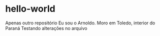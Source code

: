 # hello-world
Apenas outro repositório
Eu sou o Arnoldo. Moro em Toledo, interior do Paraná
Testando alterações no arquivo
